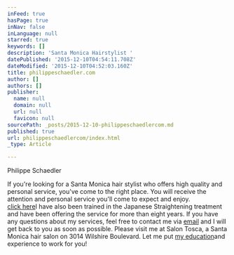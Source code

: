 ```yaml
---
inFeed: true
hasPage: true
inNav: false
inLanguage: null
starred: true
keywords: []
description: 'Santa Monica Hairstylist '
datePublished: '2015-12-10T04:54:11.708Z'
dateModified: '2015-12-10T04:52:03.160Z'
title: philippeschaedler.com
author: []
authors: []
publisher:
  name: null
  domain: null
  url: null
  favicon: null
sourcePath: _posts/2015-12-10-philippeschaedlercom.md
published: true
url: philippeschaedlercom/index.html
_type: Article

---
```

Philippe Schaedler

If you're looking for a Santa Monica hair stylist who offers high quality and personal service, you've come to the right place. You will receive the attention and personal service you'll come to expect and enjoy.   
[click here][0]I have also been trained in the Japanese Straightening treatment and have been offering the service for more than eight years. If you have any questions about my services, feel free to contact me via [email][1] and I will get back to you as soon as possible. Please visit me at Salon Tosca, a Santa Monica hair salon on 3014 Wilshire Boulevard. Let me put [my education][2]and experience to work for you!

[0]: http://www.philippeschaedler.com/Brazilian-Blow-Out.html
[1]: mailto:stylistphilippe@gmail.com
[2]: http://www.philippeschaedler.com/Education.html